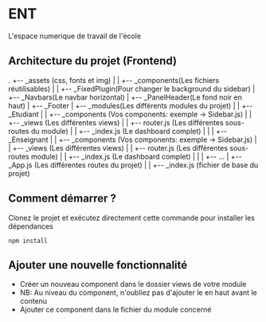 # ENT  
L'espace numerique de travail de l'école 

## Architecture du projet (Frontend)

.
+-- _assets (css, fonts et img)
|
|
+-- _components(Les fichiers réutilisables)
|
|    +-- _FixedPlugin(Pour changer le background du sidebar)
|    +-- _Navbars(Le navbar horizontal)
|    +-- _PanelHeader(Le fond noir en haut)
|    +-- _Footer
|
+-- _modules(Les différents modules du projet)
|
|    +-- _Etudiant
|    |   +-- _components (Vos components: exemple -> Sidebar.js)
|    |   +-- _views (Les différentes views)
|    |   +-- router.js (Les différentes sous-routes du module)
|    |   +-- _index.js (Le dashboard complet)
|    |
|    +-- _Enseignant
|    |   +-- _components (Vos components: exemple -> Sidebar.js)
|    |   +-- _views (Les différentes views)
|    |   +-- router.js (Les différentes sous-routes module)
|    |   +-- _index.js (Le dashboard complet)
|    |
|    +-- ...
|
+-- _App.js (Les différentes routes du projet)
|
|
+-- _index.js (fichier de base du projet)



## Comment démarrer ? 

Clonez le projet et exécutez directement cette commande pour installer les dépendances 

```
npm install
```

## Ajouter une nouvelle fonctionnalité 

- Créer un nouveau component dans le dossier views de votre module
- NB: Au niveau du component, n'oubliez pas d'ajouter le <PanelHeader /> en haut avant le contenu
- Ajouter ce component dans le fichier du module concerné 